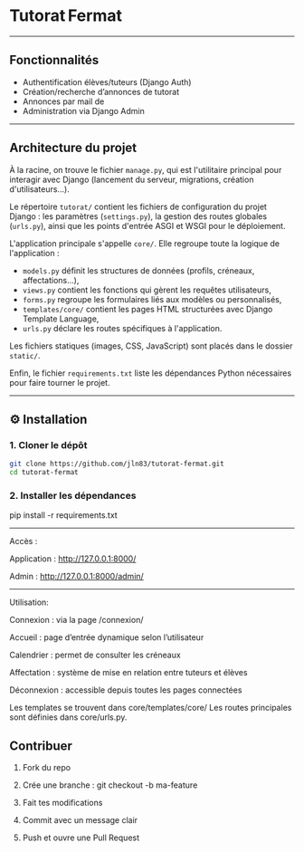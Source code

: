 # Tutorat Fermat

---

## Fonctionnalités

- Authentification élèves/tuteurs (Django Auth)
- Création/recherche d’annonces de tutorat
- Annonces par mail de 
- Administration via Django Admin

---

##  Architecture du projet

À la racine, on trouve le fichier `manage.py`, qui est l'utilitaire principal pour interagir avec Django (lancement du serveur, migrations, création d'utilisateurs...).

Le répertoire `tutorat/` contient les fichiers de configuration du projet Django : les paramètres (`settings.py`), la gestion des routes globales (`urls.py`), ainsi que les points d'entrée ASGI et WSGI pour le déploiement.

L'application principale s'appelle `core/`. Elle regroupe toute la logique de l'application :
- `models.py` définit les structures de données (profils, créneaux, affectations...),
- `views.py` contient les fonctions qui gèrent les requêtes utilisateurs,
- `forms.py` regroupe les formulaires liés aux modèles ou personnalisés,
- `templates/core/` contient les pages HTML structurées avec Django Template Language,
- `urls.py` déclare les routes spécifiques à l'application.

Les fichiers statiques (images, CSS, JavaScript) sont placés dans le dossier `static/`.

Enfin, le fichier `requirements.txt` liste les dépendances Python nécessaires pour faire tourner le projet.

---

## ⚙️ Installation

### 1. Cloner le dépôt

```bash
git clone https://github.com/jln83/tutorat-fermat.git
cd tutorat-fermat
```

### 2. Installer les dépendances 

pip install -r requirements.txt

---

Accès :

Application : http://127.0.0.1:8000/

Admin : http://127.0.0.1:8000/admin/

--- 

Utilisation:

Connexion : via la page /connexion/

Accueil : page d’entrée dynamique selon l’utilisateur

Calendrier : permet de consulter les créneaux

Affectation : système de mise en relation entre tuteurs et élèves

Déconnexion : accessible depuis toutes les pages connectées

Les templates se trouvent dans core/templates/core/
Les routes principales sont définies dans core/urls.py.

## Contribuer


1. Fork du repo

2. Crée une branche : git checkout -b ma-feature

3. Fait tes modifications

4. Commit avec un message clair

5. Push et ouvre une Pull Request
